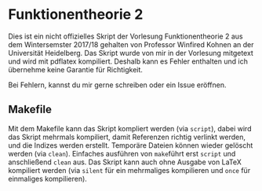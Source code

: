 # Funktionentheorie 2

Dies ist ein nicht offizielles Skript der Vorlesung Funktionentheorie 2 aus dem Wintersemster 2017/18 gehalten von Professor Winfired Kohnen an der Universität Heidelberg.
Das Skript wurde von mir in der Vorlesung mitgetext und wird mit pdflatex kompiliert.
Deshalb kann es Fehler enthalten und ich übernehme keine Garantie für Richtigkeit.

Bei Fehlern, kannst du mir gerne schreiben oder ein Issue eröffnen.


## Makefile

Mit dem Makefile kann das Skript kompliert werden (via `script`), dabei wird das Skript mehrmals kompiliert, damit Referenzen richtig verlinkt werden, und die Indizes werden erstellt.
Temporäre Dateien können wieder gelöscht werden (via `clean`). Einfaches ausführen von `make`führt erst `script` und anschließend `clean` aus.
Das Skript kann auch ohne Ausgabe von LaTeX kompiliert werden (via `silent` für ein mehrmaliges kompilieren und `once` für einmaliges kompilieren).
